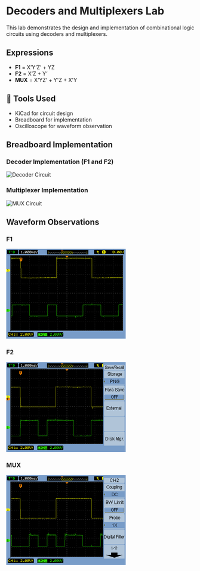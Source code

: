 # Decoders and Multiplexers Lab 
This lab demonstrates the design and implementation of combinational logic circuits using decoders and multiplexers.

## Expressions

- **F1** = X’Y’Z’ + YZ
- **F2** = X’Z + Y’
- **MUX** = X’YZ’ + Y'Z + X'Y

## 🔧 Tools Used
- KiCad for circuit design
- Breadboard for implementation
- Oscilloscope for waveform observation

## Breadboard Implementation

### Decoder Implementation (F1 and F2)
![Decoder Circuit](Breadboard-Images/Decoder_Circuit.jpeg)

### Multiplexer Implementation
![MUX Circuit](Breadboard-Images/Mux_Circuit.jpeg)

##  Waveform Observations

### F1
![F1 Waveform](Waveforms/F1_Waveform.png)

### F2
![F2 Waveform](Waveforms/F2_Waveform.png)

### MUX
![MUX Waveform](Waveforms/MUX_Waveform.png)
